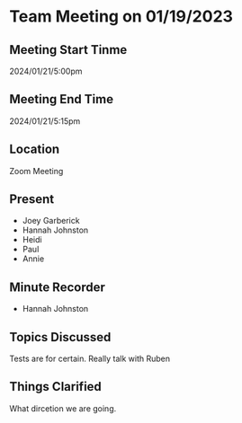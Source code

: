 # Team Meeting on 01/19/2023
## Meeting Start Tinme
2024/01/21/5:00pm
## Meeting End Time
2024/01/21/5:15pm
## Location
Zoom Meeting
## Present
- Joey Garberick
- Hannah Johnston
- Heidi
- Paul
- Annie 
## Minute Recorder
- Hannah Johnston
## Topics Discussed 
Tests are for certain.
Really talk with Ruben
## Things Clarified
What dircetion we are going.





